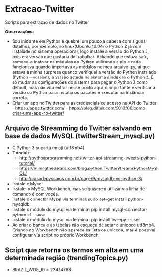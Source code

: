 # Extracao-Twitter
Scripts para extraçao de dados no Twitter

**Observações:**
* Sou iniciante em Python e quebrei um pouco a cabeça com alguns detalhes, por exemplo, no linux(Ubuntu 16.04) o Python 2 já vem instalado no sistema operacional, logo instalei a versão do Python 3, pois era versão que gostaria de trabalhar. Achando que estava safo, comecei a instalar os módulos do Python utilizando o pip e nada funcionava quando importava os módulos no meu arquivo .py, aí que estava a minha surpresa quando verifiquei a versão do Python instalado (Python --version), a versão setada no sistema ainda era o Python 2. É só mudar as configurações do sistema para pegar o Python 3 como default, mas não vou entrar nesse ponto aqui, o importante é verificar a versão do Python para instalar os pacotes e executar na instância correta.
* Criar um app no Twitter para as credenciais de acesso na API do Twitter - https://apps.twitter.com/ - https://blog.difluir.com/2013/06/como-criar-uma-app-no-twitter/


## Arquivo de Streamming do Twitter salvando em base de dados MySQL (twitterStream_mysql.py)

* O Python 3 suporta emoji (utf8mb4)
* Tutoriais:
  * http://pythonprogramming.net/twitter-api-streaming-tweets-python-tutorial/
  * https://miningthedetails.com/blog/python/TwitterStreamsPythonMySQL/
  * http://casadepyssaros.com.br/page/9/mysqldb-no-python-3/
* Instale o Mysql
* Instalei o MySQL Workbench, mas se quiserem utilizar via linha de comando é com vocês.
* Instale o conector Mysql via terminal: sudo apt-get install python-mysqldb
* Instale o módulo do mysql via terminal: pip install mysql-connector-python-rf --user
* Instale o módulo do mysql via terminal: pip install tweepy --user
* Ao criar o banco e as tabelas não esqueça de setar o unicode utf8mb4. Criando no Workbench não aparece na lista de unicode, mas é possível configurar via script no próprio Workbench.

## Script que retorna os termos em alta em uma determinada região (trendingTopics.py)

* BRAZIL_WOE_ID = 23424768


